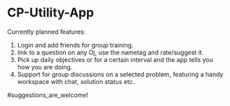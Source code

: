 # CP-Utility-App

Currently planned features:
 1. Login and add friends for group training.
 2. link to a question on any Oj, use the nametag and rate/suggest it.
 3. Pick up daily objectives or for a certain interval and the app tells you how you are doing.
 4. Support for group discussions on a selected problem, featuring a handy workspace with chat, solution status etc.
 
 
#suggestions_are_welcome!
